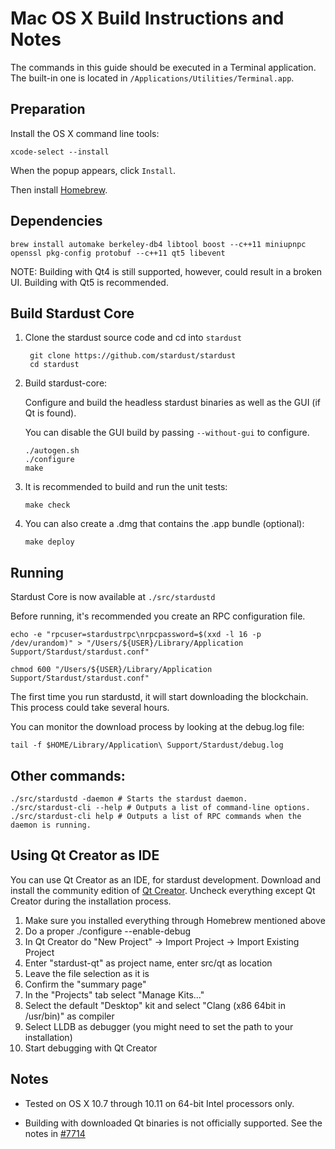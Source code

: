 Mac OS X Build Instructions and Notes
====================================
The commands in this guide should be executed in a Terminal application.
The built-in one is located in `/Applications/Utilities/Terminal.app`.

Preparation
-----------
Install the OS X command line tools:

`xcode-select --install`

When the popup appears, click `Install`.

Then install [Homebrew](http://brew.sh).

Dependencies
----------------------

    brew install automake berkeley-db4 libtool boost --c++11 miniupnpc openssl pkg-config protobuf --c++11 qt5 libevent

NOTE: Building with Qt4 is still supported, however, could result in a broken UI. Building with Qt5 is recommended.

Build Stardust Core
------------------------

1. Clone the stardust source code and cd into `stardust`

        git clone https://github.com/stardust/stardust
        cd stardust

2.  Build stardust-core:

    Configure and build the headless stardust binaries as well as the GUI (if Qt is found).

    You can disable the GUI build by passing `--without-gui` to configure.

        ./autogen.sh
        ./configure
        make

3.  It is recommended to build and run the unit tests:

        make check

4.  You can also create a .dmg that contains the .app bundle (optional):

        make deploy

Running
-------

Stardust Core is now available at `./src/stardustd`

Before running, it's recommended you create an RPC configuration file.

    echo -e "rpcuser=stardustrpc\nrpcpassword=$(xxd -l 16 -p /dev/urandom)" > "/Users/${USER}/Library/Application Support/Stardust/stardust.conf"

    chmod 600 "/Users/${USER}/Library/Application Support/Stardust/stardust.conf"

The first time you run stardustd, it will start downloading the blockchain. This process could take several hours.

You can monitor the download process by looking at the debug.log file:

    tail -f $HOME/Library/Application\ Support/Stardust/debug.log

Other commands:
-------

    ./src/stardustd -daemon # Starts the stardust daemon.
    ./src/stardust-cli --help # Outputs a list of command-line options.
    ./src/stardust-cli help # Outputs a list of RPC commands when the daemon is running.

Using Qt Creator as IDE
------------------------
You can use Qt Creator as an IDE, for stardust development.
Download and install the community edition of [Qt Creator](https://www.qt.io/download/).
Uncheck everything except Qt Creator during the installation process.

1. Make sure you installed everything through Homebrew mentioned above
2. Do a proper ./configure --enable-debug
3. In Qt Creator do "New Project" -> Import Project -> Import Existing Project
4. Enter "stardust-qt" as project name, enter src/qt as location
5. Leave the file selection as it is
6. Confirm the "summary page"
7. In the "Projects" tab select "Manage Kits..."
8. Select the default "Desktop" kit and select "Clang (x86 64bit in /usr/bin)" as compiler
9. Select LLDB as debugger (you might need to set the path to your installation)
10. Start debugging with Qt Creator

Notes
-----

* Tested on OS X 10.7 through 10.11 on 64-bit Intel processors only.

* Building with downloaded Qt binaries is not officially supported. See the notes in [#7714](https://github.com/stardust/stardust/issues/7714)
